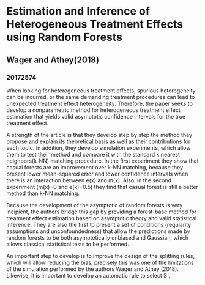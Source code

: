 
# Estimation and Inference of Heterogeneous Treatment Effects using Random Forests
## Wager and Athey(2018)

### 20172574

When looking for heterogeneous treatment effects, spurious heterogeneity can be incurred, or the same demanding treatment procedures can lead to unexpected treatment effect heterogeneity. Therefore, the paper seeks to develop a nonparametric method for heterogeneous treatment effect estimation that yields valid asymptotic confidence intervals for the true treatment effect.

A strength of the article is that they develop step by step the method they propose and explain its theoretical basis as well as their contributions for each topic. In addition, they develop simulation experiments, which allow them to test their method and compare it with the standard k nearest neighbors(k-NN) matching procedure. In the first experiment they show that casual forests are an improvement over k-NN matching, because they present lower mean-squared error and lower confidence intervals when there is an interaction between e(x) and m(x). Also, in the second experiment (m(x)=0 and e(x)=0.5) they find that casual forest is still a better method than k-NN matching.

Because the development of the asymptotic of random forests is very incipient, the authors bridge this gap by providing a forest-base method for treatment effect estimation based on asymptotic theory and valid statistical inference. They are also the first to present a set of conditions (regularity assumptions and unconfoundedness) that allow the predictions made by random forests to be both asymptotically unbiased and Gaussian, which allows classical statistical tests to be performed.  

An important step to develop is to improve the design of the splitting rules, which will allow reducing the bias, precisely this was one of the limitations of the simulation performed by the authors Wager and Athey (2018). Likewise, it is important to develop an automatic rule to select S .

